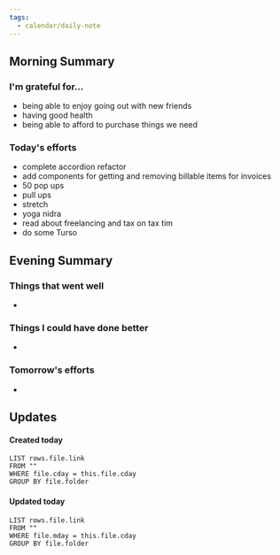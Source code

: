 ```yaml
---
tags:
  - calendar/daily-note
---
```


## Morning Summary

### I'm grateful for...

- being able to enjoy going out with new friends
- having good health
- being able to afford to purchase things we need

### Today's efforts

- complete accordion refactor
- add components for getting and removing billable items for invoices
- 50 pop ups
- pull ups
- stretch
- yoga nidra
- read about freelancing and tax on tax tim
- do some Turso

## Evening Summary

### Things that went well

-

### Things I could have done better

-

### Tomorrow's efforts

-

## Updates

#### Created today

```dataview
LIST rows.file.link
FROM ""
WHERE file.cday = this.file.cday
GROUP BY file.folder
```

#### Updated today

```dataview
LIST rows.file.link
FROM ""
WHERE file.mday = this.file.cday
GROUP BY file.folder
```

